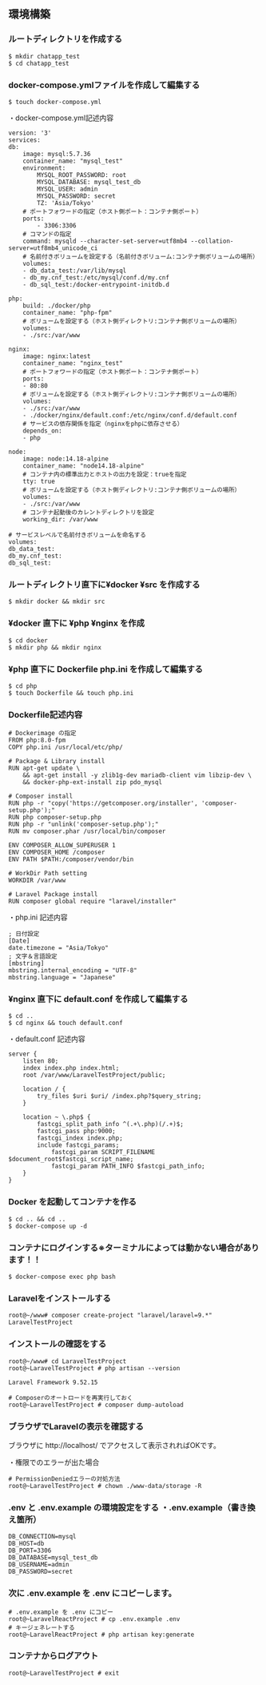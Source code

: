 ## 環境構築

<!-- コンテナの作成方法、フレームワークのインストール方法など、開発環境構築に必要な情報を記載 -->

### ルートディレクトリを作成する

    $ mkdir chatapp_test
    $ cd chatapp_test

### docker-compose.ymlファイルを作成して編集する

    $ touch docker-compose.yml

・docker-compose.yml記述内容

    version: '3'
    services:
    db:
        image: mysql:5.7.36
        container_name: "mysql_test"
        environment:
            MYSQL_ROOT_PASSWORD: root
            MYSQL_DATABASE: mysql_test_db
            MYSQL_USER: admin
            MYSQL_PASSWORD: secret
            TZ: 'Asia/Tokyo'
        # ポートフォワードの指定（ホスト側ポート：コンテナ側ポート）
        ports:
            - 3306:3306
        # コマンドの指定
        command: mysqld --character-set-server=utf8mb4 --collation-server=utf8mb4_unicode_ci
        # 名前付きボリュームを設定する（名前付きボリューム:コンテナ側ボリュームの場所）
        volumes:
        - db_data_test:/var/lib/mysql
        - db_my.cnf_test:/etc/mysql/conf.d/my.cnf
        - db_sql_test:/docker-entrypoint-initdb.d

    php:
        build: ./docker/php
        container_name: "php-fpm"
        # ボリュームを設定する（ホスト側ディレクトリ:コンテナ側ボリュームの場所）
        volumes:
        - ./src:/var/www

    nginx:
        image: nginx:latest
        container_name: "nginx_test"
        # ポートフォワードの指定（ホスト側ポート：コンテナ側ポート）
        ports:
        - 80:80
        # ボリュームを設定する（ホスト側ディレクトリ:コンテナ側ボリュームの場所）
        volumes:
        - ./src:/var/www
        - ./docker/nginx/default.conf:/etc/nginx/conf.d/default.conf
        # サービスの依存関係を指定（nginxをphpに依存させる）
        depends_on:
        - php

    node:
        image: node:14.18-alpine
        container_name: "node14.18-alpine"
        # コンテナ内の標準出力とホストの出力を設定：trueを指定
        tty: true
        # ボリュームを設定する（ホスト側ディレクトリ:コンテナ側ボリュームの場所）
        volumes:
        - ./src:/var/www
        # コンテナ起動後のカレントディレクトリを設定
        working_dir: /var/www

    # サービスレベルで名前付きボリュームを命名する
    volumes:
    db_data_test:
    db_my.cnf_test:
    db_sql_test:

### ルートディレクトリ直下に¥docker ¥src を作成する

    $ mkdir docker && mkdir src

### ¥docker 直下に ¥php ¥nginx を作成

    $ cd docker
    $ mkdir php && mkdir nginx

### ¥php 直下に Dockerfile php.ini を作成して編集する

    $ cd php
    $ touch Dockerfile && touch php.ini

### Dockerfile記述内容

    # Dockerimage の指定
    FROM php:8.0-fpm
    COPY php.ini /usr/local/etc/php/

    # Package & Library install
    RUN apt-get update \
        && apt-get install -y zlib1g-dev mariadb-client vim libzip-dev \
        && docker-php-ext-install zip pdo_mysql

    # Composer install
    RUN php -r "copy('https://getcomposer.org/installer', 'composer-setup.php');"
    RUN php composer-setup.php
    RUN php -r "unlink('composer-setup.php');"
    RUN mv composer.phar /usr/local/bin/composer

    ENV COMPOSER_ALLOW_SUPERUSER 1
    ENV COMPOSER_HOME /composer
    ENV PATH $PATH:/composer/vendor/bin

    # WorkDir Path setting
    WORKDIR /var/www

    # Laravel Package install
    RUN composer global require "laravel/installer"

・php.ini 記述内容

    ; 日付設定
    [Date]
    date.timezone = "Asia/Tokyo"
    ; 文字＆言語設定
    [mbstring]
    mbstring.internal_encoding = "UTF-8"
    mbstring.language = "Japanese"

### ¥nginx 直下に default.conf を作成して編集する

    $ cd ..
    $ cd nginx && touch default.conf

・default.conf 記述内容

    server {
        listen 80;
        index index.php index.html;
        root /var/www/LaravelTestProject/public;

        location / {
            try_files $uri $uri/ /index.php?$query_string;
        }

        location ~ \.php$ {
            fastcgi_split_path_info ^(.+\.php)(/.+)$;
            fastcgi_pass php:9000;
            fastcgi_index index.php;
            include fastcgi_params;
                fastcgi_param SCRIPT_FILENAME $document_root$fastcgi_script_name;
                fastcgi_param PATH_INFO $fastcgi_path_info;
        }
    }

### Docker を起動してコンテナを作る

    $ cd .. && cd ..
    $ docker-compose up -d

### コンテナにログインする※ターミナルによっては動かない場合があります！！

    $ docker-compose exec php bash

### Laravelをインストールする

    root@~/www# composer create-project "laravel/laravel=9.*" LaravelTestProject

### インストールの確認をする

    root@~/www# cd LaravelTestProject
    root@~LaravelTestProject # php artisan --version

    Laravel Framework 9.52.15

    # Composerのオートロードを再実行しておく
    root@~LaravelTestProject # composer dump-autoload

### ブラウザでLaravelの表示を確認する

ブラウザに http://localhost/ でアクセスして表示されればOKです。

・権限でのエラーが出た場合

    # PermissionDeniedエラーの対処方法
    root@~LaravelTestProject # chown ./www-data/storage -R

### .env と .env.example の環境設定をする ・.env.example（書き換え箇所）

    DB_CONNECTION=mysql
    DB_HOST=db
    DB_PORT=3306
    DB_DATABASE=mysql_test_db
    DB_USERNAME=admin
    DB_PASSWORD=secret
        
### 次に .env.example を .env にコピーします。

    # .env.example を .env にコピー
    root@~LaravelReactProject # cp .env.example .env
    # キージェネレートする
    root@~LaravelReactProject # php artisan key:generate

### コンテナからログアウト

    root@~LaravelTestProject # exit
